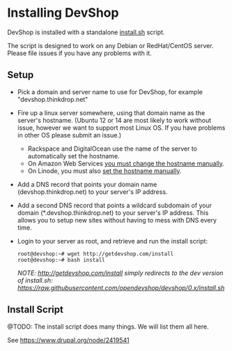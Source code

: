 Installing DevShop
==================

DevShop is installed with a standalone <a href="https://raw.githubusercontent.com/opendevshop/devshop/0.x/install.sh">install.sh</a> script.

The script is designed to work on any Debian or RedHat/CentOS server. Please file issues if you have any problems with it.

Setup
-----

- Pick a domain and server name to use for DevShop, for example "devshop.thinkdrop.net"
- Fire up a linux server somewhere, using that domain name as the server's hostname. (Ubuntu 12 or 14 are most likely to work without issue, however we want to support most Linux OS. If you have problems in other OS please submit an issue.)
  - Rackspace and DigitalOcean use the name of the server to automatically set the hostname.
  - On Amazon Web Services <a href="http://docs.aws.amazon.com/AWSEC2/latest/UserGuide/set-hostname.html">you must change the hostname manually</a>.
  - On Linode, you must also <a href="https://www.linode.com/docs/getting-started#setting-the-hostname">set the hostname manually</a>.

- Add a DNS record that points your domain name (devshop.thinkdrop.net) to your server's IP address.
- Add a second DNS record that points a wildcard subdomain of your domain (*.devshop.thinkdrop.net) to your server's IP address. This allows you to setup new sites without having to mess with DNS every time.
- Login to your server as root, and retrieve and run the install script:

  ```
  root@devshop:~# wget http://getdevshop.com/install
  root@devshop:~# bash install
  ```

  *NOTE: http://getdevshop.com/install simply redirects to the dev version of install.sh: https://raw.githubusercontent.com/opendevshop/devshop/0.x/install.sh*


Install Script
--------------

@TODO:
The install script does many things.  We will list them all here.

See https://www.drupal.org/node/2419541